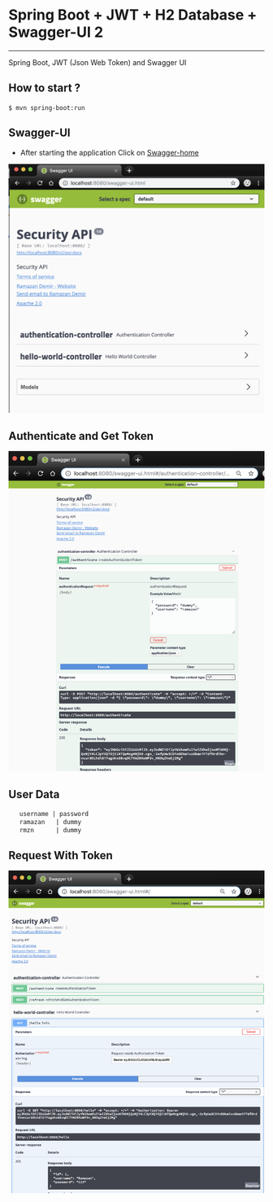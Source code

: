 # Spring Boot + JWT + H2 Database + Swagger-UI 2 

<hr>

Spring Boot, JWT (Json Web Token) and Swagger UI


## How to start ?

```
$ mvn spring-boot:run
```

## Swagger-UI
* After starting the application Click on [Swagger-home](http://localhost:8080/swagger-ui.html)

![Swagger-Home](/screenshots/swagger.png "Swagger UI Home")


## Authenticate and Get Token
![Swagger-Home](/screenshots/get-token.png "Authenticate And Get Token")


## User Data

```
   username | password
   ramazan   | dummy
   rmzn      | dummy
```



## Request With Token
![Swagger-Home](/screenshots/success-response.png "Swagger UI Home")

